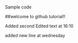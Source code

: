 Sample code

##welcome to github tutorial!!

Added second Edited text at 16:10

added new line at wednesday
